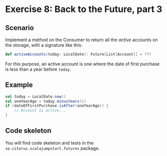 # Exercise 8: Back to the Future, part 3

## Scenario

Implement a method on the Consumer to return all the *active* accounts on the storage, with a signature like this:

```scala
def activeAccounts(today: LocalDate): Future[List[Account]] = ???
```

For this purpose, an active account is one where the date of first purchase is less than a year before `today`.

## Example

```scala
val today = LocalDate.now()
val oneYearAgo = today.minusYears(1)
if (dateOfFirstPurchase.isAfter(oneYearAgo)) {
    // Account is active...
}
```

## Code skeleton

You will find code skeleton and tests in the `se.citerus.scalajumpstart.futures` package.

